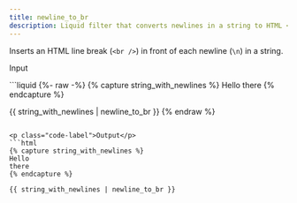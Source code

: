 ```yaml
---
title: newline_to_br
description: Liquid filter that converts newlines in a string to HTML <br /> tags.
---
```


Inserts an HTML line break (`<br />`) in front of each newline (`\n`) in a string.

<p class="code-label">Input</p>
```liquid
{%- raw -%}
{% capture string_with_newlines %}
Hello
there
{% endcapture %}

{{ string_with_newlines | newline_to_br }}
{% endraw %}
```

<p class="code-label">Output</p>
```html
{% capture string_with_newlines %}
Hello
there
{% endcapture %}

{{ string_with_newlines | newline_to_br }}
```
